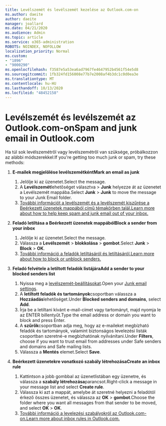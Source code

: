 ```yaml
---
title: Levélszemét és levélszemét kezelése az Outlook.com-on
ms.author: daeite
author: daeite
manager: joallard
ms.date: 04/21/2020
ms.audience: Admin
ms.topic: article
ms.service: o365-administration
ROBOTS: NOINDEX, NOFOLLOW
localization_priority: Normal
ms.custom:
- "1896"
- "9000290"
ms.openlocfilehash: f3587e5a53ea6ad7967fe4647952b4561f54e5d8
ms.sourcegitcommit: 1fb324fd156008e77b7e2008af4b3dc1c0d0ea3e
ms.translationtype: MT
ms.contentlocale: hu-HU
ms.lasthandoff: 10/13/2020
ms.locfileid: "48452158"
---
```

# <a name="spam-and-junk-email-in-outlookcom"></a><span data-ttu-id="1cadb-102">Levélszemét és levélszemét az Outlook.com-on</span><span class="sxs-lookup"><span data-stu-id="1cadb-102">Spam and junk email in Outlook.com</span></span>

<span data-ttu-id="1cadb-103">Ha túl sok levélszemétről vagy levélszemétről van szüksége, próbálkozzon az alábbi módszerekkel:</span><span class="sxs-lookup"><span data-stu-id="1cadb-103">If you're getting too much junk or spam, try these methods:</span></span>

1. <span data-ttu-id="1cadb-104">**E-mailek megjelölése levélszemétként**</span><span class="sxs-lookup"><span data-stu-id="1cadb-104">**Mark an email as junk**</span></span>
    1. <span data-ttu-id="1cadb-105">Jelölje ki az üzenetet.</span><span class="sxs-lookup"><span data-stu-id="1cadb-105">Select the message.</span></span>
    1. <span data-ttu-id="1cadb-106">A **Levélszemét**lehetőséget választva  >  **Junk** helyezze át az üzenetet a Levélszemét mappába.</span><span class="sxs-lookup"><span data-stu-id="1cadb-106">Select **Junk** > **Junk** to move the message to your Junk Email folder.</span></span>
    1. [<span data-ttu-id="1cadb-107">További információt a levélszemét és a levélszemét kiszűrése a Beérkezett üzenetek mappából című témakörben talál.</span><span class="sxs-lookup"><span data-stu-id="1cadb-107">Learn more about how to help keep spam and junk email out of your inbox.</span></span>](https://support.office.com/article/a3ece97b-82f8-4a5e-9ac3-e92fa6427ae4?wt.mc_id=Office_Outlook_com_Alchemy)

1. <span data-ttu-id="1cadb-108">**Feladó letiltása a Beérkezett üzenetek mappából**</span><span class="sxs-lookup"><span data-stu-id="1cadb-108">**Block a sender from your inbox**</span></span>
    1. <span data-ttu-id="1cadb-109">Jelölje ki az üzenetet.</span><span class="sxs-lookup"><span data-stu-id="1cadb-109">Select the message.</span></span>
    1. <span data-ttu-id="1cadb-110">Válassza a **Levélszemét**  >  **blokkolása**  >  **gombot**.</span><span class="sxs-lookup"><span data-stu-id="1cadb-110">Select **Junk** > **Block** > **OK**.</span></span>
    1. [<span data-ttu-id="1cadb-111">További információ a feladók letiltásáról és letiltásáról.</span><span class="sxs-lookup"><span data-stu-id="1cadb-111">Learn more about how to block or unblock senders.</span></span>](https://support.office.com/article/afba1c94-77bb-4f50-8b85-057cf52f4d5e?wt.mc_id=Office_Outlook_com_Alchemy)

1. <span data-ttu-id="1cadb-112">**Feladó felvétele a letiltott feladók listájára**</span><span class="sxs-lookup"><span data-stu-id="1cadb-112">**Add a sender to your blocked senders list**</span></span>
    1. <span data-ttu-id="1cadb-113">Nyissa meg a [levélszemét-beállításokat](https://outlook.live.com/mail/options/mail/junkEmail/blockedSendersAndDomainsV2).</span><span class="sxs-lookup"><span data-stu-id="1cadb-113">Open your [Junk email settings](https://outlook.live.com/mail/options/mail/junkEmail/blockedSendersAndDomainsV2).</span></span>
    1. <span data-ttu-id="1cadb-114">A **letiltott feladók és tartományok**csoportban válassza a **Hozzáadás**lehetőséget.</span><span class="sxs-lookup"><span data-stu-id="1cadb-114">Under **Blocked senders and domains**, select **Add**.</span></span>
    1. <span data-ttu-id="1cadb-115">Írja be a letiltani kívánt e-mail-címet vagy tartományt, majd nyomja le az ENTER billentyűt.</span><span class="sxs-lookup"><span data-stu-id="1cadb-115">Type the email address or domain you want to block and press Enter.</span></span>
    1. <span data-ttu-id="1cadb-116">A **szűrők**csoportban adja meg, hogy az e-maileket megbízható feladók és tartományok, valamint biztonságos levelezési listák csoportban szeretné-e megbízhatónak nyilvánítani.</span><span class="sxs-lookup"><span data-stu-id="1cadb-116">Under **Filters**, choose if you want to trust email from addresses under Safe senders and domains and Safe mailing lists.</span></span>
    1. <span data-ttu-id="1cadb-117">Válassza a **Mentés** elemet.</span><span class="sxs-lookup"><span data-stu-id="1cadb-117">Select **Save**.</span></span>

1. <span data-ttu-id="1cadb-118">**Beérkezett üzenetekre vonatkozó szabály létrehozása**</span><span class="sxs-lookup"><span data-stu-id="1cadb-118">**Create an inbox rule**</span></span>
    1. <span data-ttu-id="1cadb-119">Kattintson a jobb gombbal az üzenetlistában egy üzenetre, és válassza a **szabály létrehozása**parancsot.</span><span class="sxs-lookup"><span data-stu-id="1cadb-119">Right-click a message in your message list and select **Create rule**.</span></span>
    1. <span data-ttu-id="1cadb-120">Válassza ki azt a mappát, amelybe át szeretné helyezni a feladótól érkező összes üzenetet, és válassza az **OK**  >  **gombot**.</span><span class="sxs-lookup"><span data-stu-id="1cadb-120">Choose the folder where you want all messages from that sender to be moved, and select **OK** > **OK**.</span></span>
    1. [<span data-ttu-id="1cadb-121">További információ a levelezési szabályokról az Outlook.com-on.</span><span class="sxs-lookup"><span data-stu-id="1cadb-121">Learn more about inbox rules in Outlook.com.</span></span>](https://support.office.com/article/4b094371-a5d7-49bd-8b1b-4e4896a7cc5d?wt.mc_id=Office_Outlook_com_Alchemy)
